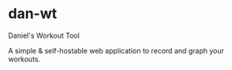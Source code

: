 # dan-wt
Daniel's Workout Tool

A simple & self-hostable web application to record and graph your workouts.
